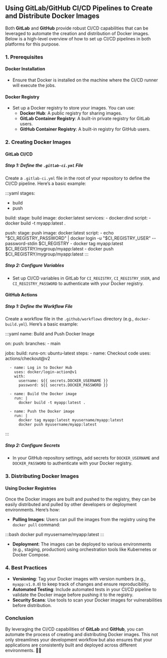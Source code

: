 ## Using GitLab/GitHub CI/CD Pipelines to Create and Distribute Docker Images

Both **GitLab** and **GitHub** provide robust CI/CD capabilities that can be leveraged to automate the creation and distribution of Docker images. Below is a high-level overview of how to set up CI/CD pipelines in both platforms for this purpose.

### 1. Prerequisites

#### Docker Installation
- Ensure that Docker is installed on the machine where the CI/CD runner will execute the jobs.

#### Docker Registry
- Set up a Docker registry to store your images. You can use:
  - **Docker Hub**: A public registry for sharing images.
  - **GitLab Container Registry**: A built-in private registry for GitLab users.
  - **GitHub Container Registry**: A built-in registry for GitHub users.

### 2. Creating Docker Images

#### GitLab CI/CD

##### Step 1: Define the `.gitlab-ci.yml` File
Create a `.gitlab-ci.yml` file in the root of your repository to define the CI/CD pipeline. Here’s a basic example:

:::yaml
stages:
  - build
  - push

build:
  stage: build
  image: docker:latest
  services:
    - docker:dind
  script:
    - docker build -t myapp:latest .
  
push:
  stage: push
  image: docker:latest
  script:
    - echo "$CI_REGISTRY_PASSWORD" | docker login -u "$CI_REGISTRY_USER" --password-stdin $CI_REGISTRY
    - docker tag myapp:latest $CI_REGISTRY/mygroup/myapp:latest
    - docker push $CI_REGISTRY/mygroup/myapp:latest
:::

##### Step 2: Configure Variables
- Set up CI/CD variables in GitLab for `CI_REGISTRY`, `CI_REGISTRY_USER`, and `CI_REGISTRY_PASSWORD` to authenticate with your Docker registry.

#### GitHub Actions

##### Step 1: Define the Workflow File
Create a workflow file in the `.github/workflows` directory (e.g., `docker-build.yml`). Here’s a basic example:

:::yaml
name: Build and Push Docker Image

on:
  push:
    branches:
      - main

jobs:
  build:
    runs-on: ubuntu-latest
    steps:
      - name: Checkout code
        uses: actions/checkout@v2

      - name: Log in to Docker Hub
        uses: docker/login-action@v1
        with:
          username: ${{ secrets.DOCKER_USERNAME }}
          password: ${{ secrets.DOCKER_PASSWORD }}

      - name: Build the Docker image
        run: |
          docker build -t myapp:latest .

      - name: Push the Docker image
        run: |
          docker tag myapp:latest myusername/myapp:latest
          docker push myusername/myapp:latest
:::

##### Step 2: Configure Secrets
- In your GitHub repository settings, add secrets for `DOCKER_USERNAME` and `DOCKER_PASSWORD` to authenticate with your Docker registry.

### 3. Distributing Docker Images

#### Using Docker Registries
Once the Docker images are built and pushed to the registry, they can be easily distributed and pulled by other developers or deployment environments. Here’s how:

- **Pulling Images**: Users can pull the images from the registry using the `docker pull` command:
  
:::bash
docker pull myusername/myapp:latest
:::

- **Deployment**: The images can be deployed to various environments (e.g., staging, production) using orchestration tools like Kubernetes or Docker Compose.

### 4. Best Practices

- **Versioning**: Tag your Docker images with version numbers (e.g., `myapp:v1.0.0`) to keep track of changes and ensure reproducibility.
- **Automated Testing**: Include automated tests in your CI/CD pipeline to validate the Docker image before pushing it to the registry.
- **Security Scans**: Use tools to scan your Docker images for vulnerabilities before distribution.

### Conclusion

By leveraging the CI/CD capabilities of **GitLab** and **GitHub**, you can automate the process of creating and distributing Docker images. This not only streamlines your development workflow but also ensures that your applications are consistently built and deployed across different environments. 🚀🐳
